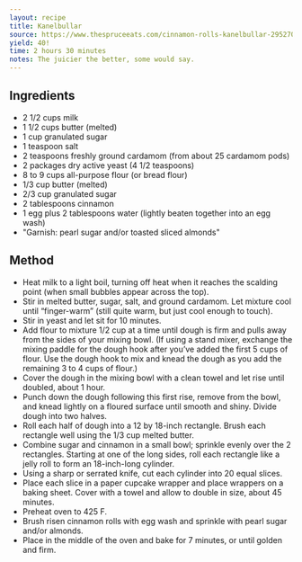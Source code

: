```yaml
---
layout: recipe
title: Kanelbullar
source: https://www.thespruceeats.com/cinnamon-rolls-kanelbullar-2952709
yield: 40!
time: 2 hours 30 minutes
notes: The juicier the better, some would say.
---
```


## Ingredients
- 2 1/2 cups milk
- 1 1/2 cups butter (melted)
- 1 cup granulated sugar
- 1 teaspoon salt
- 2 teaspoons freshly ground cardamom (from about 25 cardamom pods)
- 2 packages dry active yeast (4 1/2 teaspoons)
- 8 to 9 cups all-purpose flour (or bread flour)
- 1/3 cup butter (melted)
- 2/3 cup granulated sugar
- 2 tablespoons cinnamon
- 1 egg plus 2 tablespoons water (lightly beaten together into an egg wash)
- "Garnish: pearl sugar and/or toasted sliced almonds"

## Method
- Heat milk to a light boil, turning off heat when it reaches the scalding point (when small bubbles appear across the top).
- Stir in melted butter, sugar, salt, and ground cardamom. Let mixture cool until “finger-warm” (still quite warm, but just cool enough to touch).
- Stir in yeast and let sit for 10 minutes.
- Add flour to mixture 1/2 cup at a time until dough is firm and pulls away from the sides of your mixing bowl. (If using a stand mixer, exchange the mixing paddle for the dough hook after you’ve added the first 5 cups of flour. Use the dough hook to mix and knead the dough as you add the remaining 3 to 4 cups of flour.)
- Cover the dough in the mixing bowl with a clean towel and let rise until doubled, about 1 hour.
- Punch down the dough following this first rise, remove from the bowl, and knead lightly on a floured surface until smooth and shiny. Divide dough into two halves.
- Roll each half of dough into a 12 by 18-inch rectangle. Brush each rectangle well using the 1/3 cup melted butter.
- Combine sugar and cinnamon in a small bowl; sprinkle evenly over the 2 rectangles. Starting at one of the long sides, roll each rectangle like a jelly roll to form an 18-inch-long cylinder.
- Using a sharp or serrated knife, cut each cylinder into 20 equal slices.
- Place each slice in a paper cupcake wrapper and place wrappers on a baking sheet. Cover with a towel and allow to double in size, about 45 minutes.
- Preheat oven to 425 F.
- Brush risen cinnamon rolls with egg wash and sprinkle with pearl sugar and/or almonds.
- Place in the middle of the oven and bake for 7 minutes, or until golden and firm.
